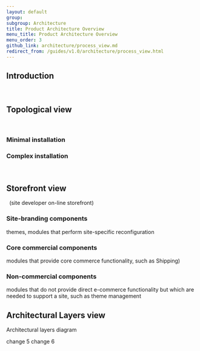 ```yaml
---
layout: default
group: 
subgroup: Architecture
title: Product Architecture Overview
menu_title: Product Architecture Overview
menu_order: 3
github_link: architecture/process_view.md
redirect_from: /guides/v1.0/architecture/process_view.html
---
```

<h2>Introduction</h2> 
<h2>Topological view</h2> 
<h3>Minimal installation</h3>
<h3>Complex installation</h3>  
<h2>Storefront view</h2>
  (site developer on-line storefront)
<h3>Site-branding components</h3>
themes, modules that perform site-specific reconfiguration 
<h3>Core commercial components</h3>
 modules that provide core commerce functionality, such as Shipping) 
<h3>Non-commercial components</h3>
 modules that do not provide direct e-commerce functionality but which are needed to support a site, such as theme management   <h2>Architectural Layers view</h2>
  Architectural layers diagram
  
  change 5
  change 6
